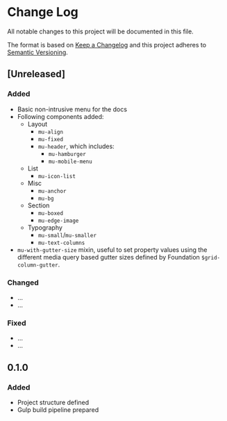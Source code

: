 # Change Log

All notable changes to this project will be documented in this file.

The format is based on [Keep a Changelog](http://keepachangelog.com/)
and this project adheres to [Semantic Versioning](http://semver.org/).

## [Unreleased]
### Added
- Basic non-intrusive menu for the docs
- Following components added:
    - Layout
        - `mu-align`
        - `mu-fixed`
        - `mu-header`, which includes:
            - `mu-hamburger`
            - `mu-mobile-menu`
    - List
        - `mu-icon-list`
    - Misc
        - `mu-anchor`
        - `mu-bg`
    - Section
        - `mu-boxed`
        - `mu-edge-image`
    - Typography
        - `mu-small`/`mu-smaller`
        - `mu-text-columns`
- `mu-with-gutter-size` mixin, useful to set property values using the different media query based gutter sizes defined by Foundation `$grid-column-gutter`.

### Changed
- …
- …

### Fixed
- …
- …

## 0.1.0
### Added
- Project structure defined
- Gulp build pipeline prepared
